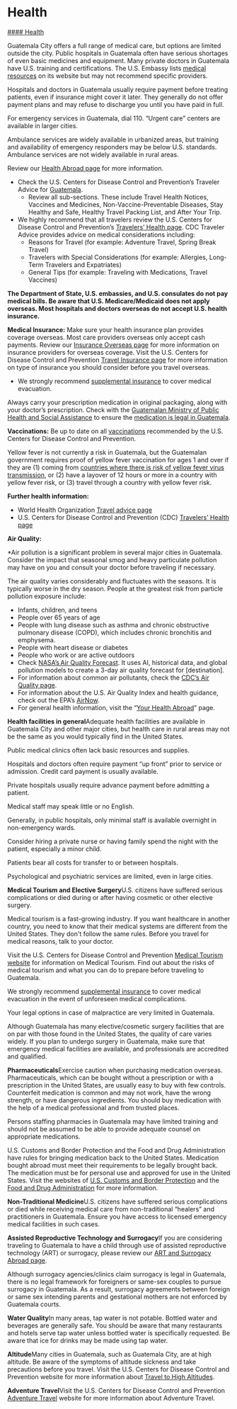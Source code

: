 # Health

[#### Health](javascript:void(0); "Health")

Guatemala City offers a full range of medical care, but options are limited outside the city. Public hospitals in Guatemala often have serious shortages of even basic medicines and equipment. Many private doctors in Guatemala have U.S. training and certifications. The U.S. Embassy lists [medical resources](https://gt.usembassy.gov/medical/) on its website but may not recommend specific providers.

Hospitals and doctors in Guatemala usually require payment before treating patients, even if insurance might cover it later. They generally do not offer payment plans and may refuse to discharge you until you have paid in full.

For emergency services in Guatemala, dial 110. “Urgent care” centers are available in larger cities.

Ambulance services are widely available in urbanized areas, but training and availability of emergency responders may be below U.S. standards. Ambulance services are not widely available in rural areas.

Review our [Health Abroad page](https://travel.state.gov/content/travel/en/international-travel/before-you-go/your-health-abroad.html) for more information.

* Check the U.S. Centers for Disease Control and Prevention’s Traveler Advice for [Guatemala](https://wwwnc.cdc.gov/travel/destinations/traveler/none/guatemala).
  + Review all sub-sections. These include Travel Health Notices, Vaccines and Medicines, Non-Vaccine-Preventable Diseases, Stay Healthy and Safe, Healthy Travel Packing List, and After Your Trip.
* We highly recommend that all travelers review the U.S. Centers for Disease Control and Prevention’s [Travelers’ Health page](https://wwwnc.cdc.gov/travel/page/traveler-information-center). CDC Traveler Advice provides advice on medical considerations including:
  + Reasons for Travel (for example: Adventure Travel, Spring Break Travel)
  + Travelers with Special Considerations (for example: Allergies, Long-Term Travelers and Expatriates)
  + General Tips (for example: Traveling with Medications, Travel Vaccines)

**The Department of State, U.S. embassies, and U.S. consulates do not pay medical bills. Be aware that U.S. Medicare/Medicaid does not apply overseas. Most hospitals and doctors overseas do not accept U.S. health insurance.**

**Medical Insurance:** Make sure your health insurance plan provides coverage overseas. Most care providers overseas only accept cash payments. Review our [Insurance Overseas page](https://travel.state.gov/content/travel/en/international-travel/before-you-go/your-health-abroad/insurance-providers-overseas.html) for more information on insurance providers for overseas coverage. Visit the U.S. Centers for Disease Control and Prevention [Travel Insurance page](https://wwwnc.cdc.gov/travel/page/insurance) for more information on type of insurance you should consider before you travel overseas.

* We strongly recommend [supplemental insurance](http://travel.state.gov/content/passports/english/go/health/insurance-providers.html) to cover medical evacuation.

Always carry your prescription medication in original packaging, along with your doctor’s prescription. Check with the [Guatemalan Ministry of Public Health and Social Assistance](https://www.mspas.gob.gt/) to ensure the [medication is legal in Guatemala](https://medicamentos.mspas.gob.gt/).

**Vaccinations:** Be up to date on all [vaccinations](http://wwwnc.cdc.gov/travel/page/vaccinations.htm) recommended by the U.S. Centers for Disease Control and Prevention.

Yellow fever is not currently a risk in Guatemala, but the Guatemalan government requires proof of yellow fever vaccination for ages 1 and over if they are (1) coming from [countries where there is risk of yellow fever virus transmission](https://wwwnc.cdc.gov/travel/yellowbook/2024/preparing/yellow-fever-vaccine-malaria-prevention-by-country), or (2) have a layover of 12 hours or more in a country with yellow fever risk, or (3) travel through a country with yellow fever risk.

**Further health information:**

* World Health Organization [Travel advice page](https://www.who.int/travel-advice)
* U.S. Centers for Disease Control and Prevention (CDC) [Travelers’ Health page](https://wwwnc.cdc.gov/travel/destinations/list)

**Air Quality:**

\*Air pollution is a significant problem in several major cities in Guatemala. Consider the impact that seasonal smog and heavy particulate pollution may have on you and consult your doctor before traveling if necessary.

The air quality varies considerably and fluctuates with the seasons. It is typically worse in the dry season. People at the greatest risk from particle pollution exposure include:

* Infants, children, and teens
* People over 65 years of age
* People with lung disease such as asthma and chronic obstructive pulmonary disease (COPD), which includes chronic bronchitis and emphysema.
* People with heart disease or diabetes
* People who work or are active outdoors
* Check [NASA’s Air Quality Forecast](https://aeronet.gsfc.nasa.gov/new_web/aqforecast "https://travel.state.gov/content/travel/en/international-travel/International-Travel-Country-Information-Pages/Spain.html#ExternalPopup"). It uses AI, historical data, and global pollution models to create a 3-day air quality forecast for [destination].
* For information about common air pollutants, check the [CDC’s Air Quality page](https://www.cdc.gov/air-quality/pollutants/ "https://travel.state.gov/content/travel/en/international-travel/International-Travel-Country-Information-Pages/Spain.html#ExternalPopup").
* For information about the U.S. Air Quality Index and health guidance, check out the EPA’s [AirNow](https://www.airnow.gov/aqi/aqi-basics/ "https://travel.state.gov/content/travel/en/international-travel/International-Travel-Country-Information-Pages/Spain.html#ExternalPopup").
* For general health information, visit the “[Your Health Abroad](https://travel.state.gov/content/travel/en/international-travel/before-you-go/your-health-abroad.html "https://travel.state.gov/content/travel/en/international-travel/before-you-go/your-health-abroad.html")” page.

**Health facilities in general**Adequate health facilities are available in Guatemala City and other major cities, but health care in rural areas may not be the same as you would typically find in the United States.

Public medical clinics often lack basic resources and supplies.

Hospitals and doctors often require payment “up front” prior to service or admission. Credit card payment is usually available.

Private hospitals usually require advance payment before admitting a patient.

Medical staff may speak little or no English.

Generally, in public hospitals, only minimal staff is available overnight in non-emergency wards.

Consider hiring a private nurse or having family spend the night with the patient, especially a minor child.

Patients bear all costs for transfer to or between hospitals.

Psychological and psychiatric services are limited, even in large cities.

**Medical Tourism and Elective Surgery**U.S. citizens have suffered serious complications or died during or after having cosmetic or other elective surgery.

Medical tourism is a fast-growing industry. If you want healthcare in another country, you need to know that their medical systems are different from the United States. They don't follow the same rules. Before you travel for medical reasons, talk to your doctor.

Visit the U.S. Centers for Disease Control and Prevention [Medical Tourism website](https://wwwnc.cdc.gov/travel/page/medical-tourism) for information on Medical Tourism. Find out about the risks of medical tourism and what you can do to prepare before traveling to Guatemala.

We strongly recommend [supplemental insurance](http://travel.state.gov/content/passports/english/go/health/insurance-providers.html) to cover medical evacuation in the event of unforeseen medical complications.

Your legal options in case of malpractice are very limited in Guatemala.

Although Guatemala has many elective/cosmetic surgery facilities that are on par with those found in the United States, the quality of care varies widely. If you plan to undergo surgery in Guatemala, make sure that emergency medical facilities are available, and professionals are accredited and qualified.

**Pharmaceuticals**Exercise caution when purchasing medication overseas. Pharmaceuticals, which can be bought without a prescription or with a prescription in the United States, are usually easy to buy with few controls. Counterfeit medication is common and may not work, have the wrong strength, or have dangerous ingredients. You should buy medication with the help of a medical professional and from trusted places.

Persons staffing pharmacies in Guatemala may have limited training and should not be assumed to be able to provide adequate counsel on appropriate medications.

U.S. Customs and Border Protection and the Food and Drug Administration have rules for bringing medication back to the United States. Medication bought abroad must meet their requirements to be legally brought back. The medication must be for personal use and approved for use in the United States. Visit the websites of [U.S. Customs and Border Protection](https://www.cbp.gov/travel/us-citizens/know-before-you-go/prohibited-and-restricted-items) and the [Food and Drug Administration](https://www.fda.gov/drugs/fda-drug-info-rounds-video/traveling-prescription-medications) for more information.

**Non-Traditional Medicine**U.S. citizens have suffered serious complications or died while receiving medical care from non-traditional “healers” and practitioners in Guatemala. Ensure you have access to licensed emergency medical facilities in such cases.

**Assisted Reproductive Technology and Surrogacy**If you are considering traveling to Guatemala to have a child through use of assisted reproductive technology (ART) or surrogacy, please review our [ART and Surrogacy Abroad page](https://travel.state.gov/content/travel/en/legal/travel-legal-considerations/us-citizenship/Assisted-Reproductive-Technology-ART-Surrogacy-Abroad.html).

Although surrogacy agencies/clinics claim surrogacy is legal in Guatemala, there is no legal framework for foreigners or same-sex couples to pursue surrogacy in Guatemala. As a result, surrogacy agreements between foreign or same sex intending parents and gestational mothers are not enforced by Guatemala courts.

**Water Quality**In many areas, tap water is not potable. Bottled water and beverages are generally safe. You should be aware that many restaurants and hotels serve tap water unless bottled water is specifically requested. Be aware that ice for drinks may be made using tap water.

**Altitude**Many cities in Guatemala, such as Guatemala City, are at high altitude. Be aware of the symptoms of altitude sickness and take precautions before you travel. Visit the U.S. Centers for Disease Control and Prevention website for more information about [Travel to High Altitudes](https://wwwnc.cdc.gov/travel/page/travel-to-high-altitudes).

**Adventure Travel**Visit the U.S. Centers for Disease Control and Prevention [Adventure Travel](https://wwwnc.cdc.gov/travel/page/adventure) website for more information about Adventure Travel.